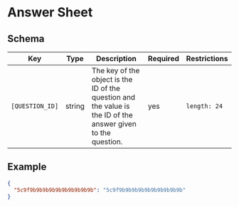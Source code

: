 # Answer Sheet

## Schema

| Key             | Type   | Description                                                                                                  | Required | Restrictions |
| --------------- | ------ | ------------------------------------------------------------------------------------------------------------ | -------- | ------------ |
| `[QUESTION_ID]` | string | The key of the object is the ID of the question and the value is the ID of the answer given to the question. | yes      | `length: 24` |

## Example

```json
{
  "5c9f9b9b9b9b9b9b9b9b9b9b": "5c9f9b9b9b9b9b9b9b9b9b9b"
}
```
